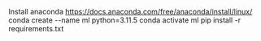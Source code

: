 Install anaconda https://docs.anaconda.com/free/anaconda/install/linux/
conda create --name ml python=3.11.5
conda activate ml
pip install -r requirements.txt


